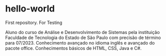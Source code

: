 # hello-world
First repository. For Testing

Aluno do curso de Análise e Desenvolvimento de Sistemas pela instituição Faculdade de Tecnologia do Estado de São Paulo com precisão de término para 07/2023. Conhecimento avançado no idioma inglês e avançado do pacote office. Conhecimentos básicos de HTML, CSS, Java e C#.

